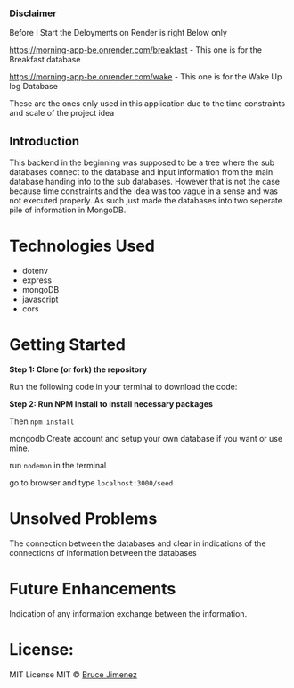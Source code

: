 ### Disclaimer
Before I Start the Deloyments on Render is right Below only

https://morning-app-be.onrender.com/breakfast - This one is for the Breakfast database 

https://morning-app-be.onrender.com/wake - This one is for the Wake Up log Database

These are the ones only used in this application due to the time constraints and scale of the project idea
## Introduction
This backend in the beginning was supposed to be a tree where the sub databases connect to the 
database and input information from the main database handing info to the sub databases. However that is not the case because time constraints and the idea was too vague in a sense and was not executed properly. As such just made the databases into two seperate pile of information in MongoDB.

# Technologies Used
- dotenv
- express
- mongoDB
- javascript
- cors

# Getting Started
**Step 1: Clone (or fork) the repository**

Run the following code in your terminal to download the code:

**Step 2: Run NPM Install to install necessary packages**

Then `npm install`

mongodb
Create account and setup your own database if you want or use mine.

run `nodemon` in the terminal

go to browser and type `localhost:3000/seed`



# Unsolved Problems

The connection between the databases and clear in indications of the connections of information between the databases

# Future Enhancements

Indication of any information exchange between the information.

# License:
MIT License
MIT © [Bruce Jimenez](https://www.linkedin.com/in/bruce-jimenez-a2b66822b/)